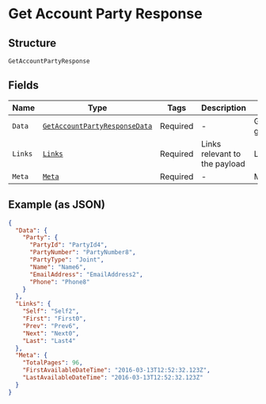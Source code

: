 
# Get Account Party Response

## Structure

`GetAccountPartyResponse`

## Fields

| Name | Type | Tags | Description | Getter | Setter |
|  --- | --- | --- | --- | --- | --- |
| `Data` | [`GetAccountPartyResponseData`](../../doc/models/get-account-party-response-data.md) | Required | - | GetAccountPartyResponseData getData() | setData(GetAccountPartyResponseData data) |
| `Links` | [`Links`](../../doc/models/links.md) | Required | Links relevant to the payload | Links getLinks() | setLinks(Links links) |
| `Meta` | [`Meta`](../../doc/models/meta.md) | Required | - | Meta getMeta() | setMeta(Meta meta) |

## Example (as JSON)

```json
{
  "Data": {
    "Party": {
      "PartyId": "PartyId4",
      "PartyNumber": "PartyNumber8",
      "PartyType": "Joint",
      "Name": "Name6",
      "EmailAddress": "EmailAddress2",
      "Phone": "Phone8"
    }
  },
  "Links": {
    "Self": "Self2",
    "First": "First0",
    "Prev": "Prev6",
    "Next": "Next0",
    "Last": "Last4"
  },
  "Meta": {
    "TotalPages": 96,
    "FirstAvailableDateTime": "2016-03-13T12:52:32.123Z",
    "LastAvailableDateTime": "2016-03-13T12:52:32.123Z"
  }
}
```

